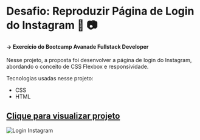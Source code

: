 # Desafio: Reproduzir Página de Login do Instagram :iphone: :camera:

#### -> Exercício do Bootcamp Avanade Fullstack Developer

Nesse projeto, a proposta foi desenvolver a página de login do Instagram, abordando o conceito de CSS Flexbox e responsividade.

Tecnologias usadas nesse projeto:
- CSS
- HTML

<a href="https://hardcore-keller-e84881.netlify.app/" target="_blank"><h2>Clique para visualizar projeto</h2></a>

<img alt="Login Instagram"  src="https://github.com/HELENA-HOS/Pagina-Login-Instagram/blob/master/Login-Instagram.JPG" >

